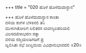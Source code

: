+++
title = "020 ಹೊಳೆ ಹೊಳೆದುದಾಸ್ಥಾನ"

+++
ಹೊಳೆ ಹೊಳೆದುದಾಸ್ಥಾನ ಕಾಂತಾ  
ವಳಿಯ ಕಂಗಳ ಬೆಳಕಿನಲಿ ತನಿ                         
ಮುಳುಗಿತೋಲಗ ಲಲಿತರಸ ಲಾವಣ್ಯಲಹರಿಯಲಿ  
ವಿಲಸದಖಿಳಾಭರಣ ರತ್ನಾ  
ವಳಿಯ ರಶ್ಮಿಯಲಡಿಗಡಿಗೆ ಪ್ರ  
ಜ್ವಲಿಸಿತಾ ಸಭೆ ದೀಪ್ತಿಮಯ ವಿವಿಧಾನುಭಾವದಲಿ     ॥20॥